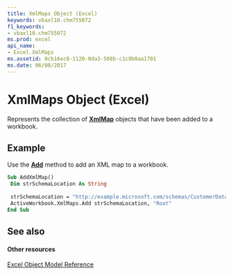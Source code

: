 ```yaml
---
title: XmlMaps Object (Excel)
keywords: vbaxl10.chm755072
f1_keywords:
- vbaxl10.chm755072
ms.prod: excel
api_name:
- Excel.XmlMaps
ms.assetid: 0cb16ec8-1120-0da3-508b-c1c9b0aa1701
ms.date: 06/08/2017
---
```



# XmlMaps Object (Excel)

Represents the collection of **[XmlMap](xmlmap-object-excel.md)** objects that have been added to a workbook.


## Example

Use the **[Add](xmlmaps-add-method-excel.md)** method to add an XML map to a workbook.


```vb
Sub AddXmlMap() 
 Dim strSchemaLocation As String 
 
 strSchemaLocation = "http://example.microsoft.com/schemas/CustomerData.xsd" 
 ActiveWorkbook.XmlMaps.Add strSchemaLocation, "Root" 
End Sub
```


## See also


#### Other resources


[Excel Object Model Reference](http://msdn.microsoft.com/library/11ea8598-8a20-92d5-f98b-0da04263bf2c%28Office.15%29.aspx)


